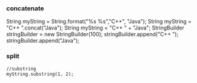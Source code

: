 
### concatenate
String myString = String.format("%s %s","C++", "Java");
String myString = "C++ ".concat("Java");
String myString = "C++ " + "Java";
StringBuilder stringBuilder = new StringBuilder(100);
stringBuilder.append("C++ ");
stringBuilder.append("Java");

### split
```
//substring
myString.substring(1, 2);


```



